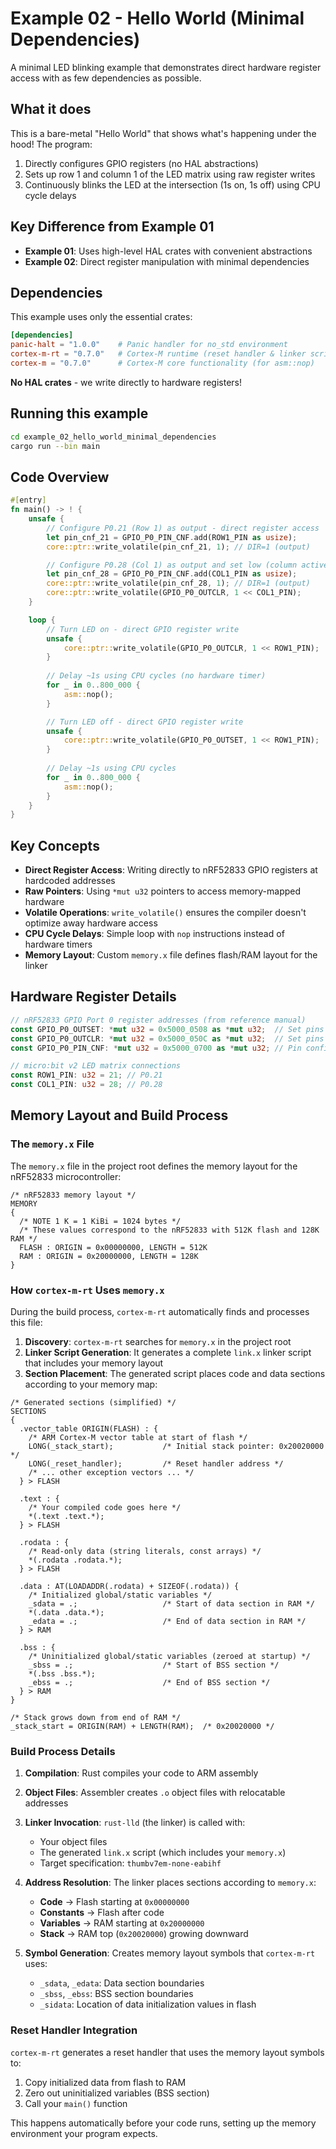 # Example 02 - Hello World (Minimal Dependencies)

A minimal LED blinking example that demonstrates direct hardware register access with as few dependencies as possible.

## What it does

This is a bare-metal "Hello World" that shows what's happening under the hood! The program:

1. Directly configures GPIO registers (no HAL abstractions)
2. Sets up row 1 and column 1 of the LED matrix using raw register writes
3. Continuously blinks the LED at the intersection (1s on, 1s off) using CPU cycle delays

## Key Difference from Example 01

- **Example 01**: Uses high-level HAL crates with convenient abstractions
- **Example 02**: Direct register manipulation with minimal dependencies

## Dependencies

This example uses only the essential crates:

```toml
[dependencies]
panic-halt = "1.0.0"    # Panic handler for no_std environment
cortex-m-rt = "0.7.0"   # Cortex-M runtime (reset handler & linker script)
cortex-m = "0.7.0"      # Cortex-M core functionality (for asm::nop)
```

**No HAL crates** - we write directly to hardware registers!

## Running this example

```bash
cd example_02_hello_world_minimal_dependencies
cargo run --bin main
```
## Code Overview

```rust
#[entry]
fn main() -> ! {
    unsafe {
        // Configure P0.21 (Row 1) as output - direct register access
        let pin_cnf_21 = GPIO_P0_PIN_CNF.add(ROW1_PIN as usize);
        core::ptr::write_volatile(pin_cnf_21, 1); // DIR=1 (output)

        // Configure P0.28 (Col 1) as output and set low (column active)
        let pin_cnf_28 = GPIO_P0_PIN_CNF.add(COL1_PIN as usize);
        core::ptr::write_volatile(pin_cnf_28, 1); // DIR=1 (output)
        core::ptr::write_volatile(GPIO_P0_OUTCLR, 1 << COL1_PIN);
    }

    loop {
        // Turn LED on - direct GPIO register write
        unsafe {
            core::ptr::write_volatile(GPIO_P0_OUTCLR, 1 << ROW1_PIN);
        }
        
        // Delay ~1s using CPU cycles (no hardware timer)
        for _ in 0..800_000 {
            asm::nop();
        }

        // Turn LED off - direct GPIO register write
        unsafe {
            core::ptr::write_volatile(GPIO_P0_OUTSET, 1 << ROW1_PIN);
        }
        
        // Delay ~1s using CPU cycles
        for _ in 0..800_000 {
            asm::nop();
        }
    }
}
```

## Key Concepts

- **Direct Register Access**: Writing directly to nRF52833 GPIO registers at hardcoded addresses
- **Raw Pointers**: Using `*mut u32` pointers to access memory-mapped hardware
- **Volatile Operations**: `write_volatile()` ensures the compiler doesn't optimize away hardware access
- **CPU Cycle Delays**: Simple loop with `nop` instructions instead of hardware timers
- **Memory Layout**: Custom `memory.x` file defines flash/RAM layout for the linker

## Hardware Register Details

```rust
// nRF52833 GPIO Port 0 register addresses (from reference manual)
const GPIO_P0_OUTSET: *mut u32 = 0x5000_0508 as *mut u32;  // Set pins high
const GPIO_P0_OUTCLR: *mut u32 = 0x5000_050C as *mut u32;  // Set pins low  
const GPIO_P0_PIN_CNF: *mut u32 = 0x5000_0700 as *mut u32; // Pin configuration

// micro:bit v2 LED matrix connections
const ROW1_PIN: u32 = 21; // P0.21
const COL1_PIN: u32 = 28; // P0.28
```

## Memory Layout and Build Process

### The `memory.x` File

The `memory.x` file in the project root defines the memory layout for the nRF52833 microcontroller:

```linker-script
/* nRF52833 memory layout */
MEMORY
{
  /* NOTE 1 K = 1 KiBi = 1024 bytes */
  /* These values correspond to the nRF52833 with 512K flash and 128K RAM */
  FLASH : ORIGIN = 0x00000000, LENGTH = 512K
  RAM : ORIGIN = 0x20000000, LENGTH = 128K
}
```

### How `cortex-m-rt` Uses `memory.x`

During the build process, `cortex-m-rt` automatically finds and processes this file:

1. **Discovery**: `cortex-m-rt` searches for `memory.x` in the project root
2. **Linker Script Generation**: It generates a complete `link.x` linker script that includes your memory layout
3. **Section Placement**: The generated script places code and data sections according to your memory map:

```linker-script
/* Generated sections (simplified) */
SECTIONS
{
  .vector_table ORIGIN(FLASH) : {
    /* ARM Cortex-M vector table at start of flash */
    LONG(_stack_start);           /* Initial stack pointer: 0x20020000 */
    LONG(_reset_handler);         /* Reset handler address */
    /* ... other exception vectors ... */
  } > FLASH

  .text : {
    /* Your compiled code goes here */
    *(.text .text.*);
  } > FLASH

  .rodata : {
    /* Read-only data (string literals, const arrays) */
    *(.rodata .rodata.*);
  } > FLASH

  .data : AT(LOADADDR(.rodata) + SIZEOF(.rodata)) {
    /* Initialized global/static variables */
    _sdata = .;                   /* Start of data section in RAM */
    *(.data .data.*);
    _edata = .;                   /* End of data section in RAM */
  } > RAM

  .bss : {
    /* Uninitialized global/static variables (zeroed at startup) */
    _sbss = .;                    /* Start of BSS section */
    *(.bss .bss.*);
    _ebss = .;                    /* End of BSS section */
  } > RAM
}

/* Stack grows down from end of RAM */
_stack_start = ORIGIN(RAM) + LENGTH(RAM);  /* 0x20020000 */
```

### Build Process Details

1. **Compilation**: Rust compiles your code to ARM assembly
2. **Object Files**: Assembler creates `.o` object files with relocatable addresses
3. **Linker Invocation**: `rust-lld` (the linker) is called with:
   - Your object files
   - The generated `link.x` script (which includes your `memory.x`)
   - Target specification: `thumbv7em-none-eabihf`

4. **Address Resolution**: The linker places sections according to `memory.x`:
   - **Code** → Flash starting at `0x00000000`
   - **Constants** → Flash after code
   - **Variables** → RAM starting at `0x20000000`
   - **Stack** → RAM top (`0x20020000`) growing downward

5. **Symbol Generation**: Creates memory layout symbols that `cortex-m-rt` uses:
   - `_sdata`, `_edata`: Data section boundaries
   - `_sbss`, `_ebss`: BSS section boundaries
   - `_sidata`: Location of data initialization values in flash

### Reset Handler Integration

`cortex-m-rt` generates a reset handler that uses the memory layout symbols to:
1. Copy initialized data from flash to RAM
2. Zero out uninitialized variables (BSS section)  
3. Call your `main()` function

This happens automatically before your code runs, setting up the memory environment your program expects.